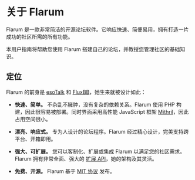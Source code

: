 <template>
  <outdated class="blue"></outdated>
</template>

# 关于 Flarum

Flarum 是一款非常简洁的开源论坛软件。它响应快速、简便易用，拥有打造一片成功的社区所需的所有功能。

本用户指南将帮助您使用 Flarum 搭建自己的论坛，并教授您管理社区的基础知识。

## 定位

Flarum 的前身是 [esoTalk](https://github.com/esotalk/esoTalk) 和 [FluxBB](https://fluxbb.org)，她生来就被设计如此：

* **快速、简单。** 不杂乱不臃肿，没有复杂的依赖关系。Flarum 使用 PHP 构建，因此很容易被部署。同时界面采用高性能 JavaScript 框架 [Mithril](https://mithril.js.org)，因此占用空间很小。

* **漂亮、响应式。** 专为人设计的论坛程序。Flarum 经过精心设计，完美支持跨平台、开箱即用。

* **强大、可扩展。** 您可以客制化、扩展或集成 Flarum 以满足您的社区需求。Flarum 拥有非常全面、强大的 [扩展 API](https://docs.flarum.org/extend/)，她的架构及其灵活。

* **免费、开源。** Flarum 基于 [MIT 协议](https://github.com/flarum/flarum/blob/master/LICENSE) 发布。
